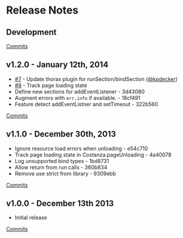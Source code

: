 # Release Notes

## Development

[Commits](https://github.com/walmartlabs/costanza/compare/v1.2.0...master)

## v1.2.0 - January 12th, 2014
- [#7](https://github.com/walmartlabs/costanza/pull/7) - Update thorax plugin for runSection/bindSection ([@kpdecker](https://api.github.com/users/kpdecker))
- [#8](https://github.com/walmartlabs/costanza/issues/8) - Track page loading state
- Define new sections for addEventListener - 3d43080
- Augment errors with `err.info` if available. - 18cf491
- Feature detect addEventListner and setTimeout - 322b560

[Commits](https://github.com/walmartlabs/costanza/compare/v1.1.0...v1.2.0)

## v1.1.0 - December 30th, 2013
- Ignore resource load errors when unloading - e54c710
- Track page loading state in Costanza.pageUnloading - 4a40078
- Log unsupported bind types - 1bd8731
- Allow return from run calls - 360b834
- Remove use strict from library - 9309ebb

[Commits](https://github.com/walmartlabs/costanza/compare/v1.0.0...v1.1.0)


## v1.0.0 - December 13th 2013

- Initial release

[Commits](https://github.com/walmartlabs/phoenix-connection/compare/8224ab1...v1.0.0)

